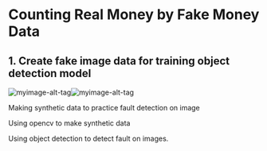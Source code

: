 # Counting Real Money by Fake Money Data

## 1. Create fake image data for training object detection model
![myimage-alt-tag](https://github.com/oattao/CountingKoreanCoin/data/backgrounds/bg%(1).jpg?raw=true)![myimage-alt-tag](https://github.com/oattao/CountingKoreanCoin/data/backgrounds/bg%(10).jpg?raw=true)

Making synthetic data to practice fault detection on image

Using opencv to make synthetic data

Using object detection to detect fault on images.
